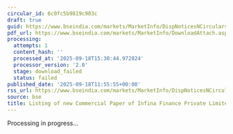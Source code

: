 ```yaml
---
circular_id: 6c0fc5b9819c903c
draft: true
guid: https://www.bseindia.com/markets/MarketInfo/DispNoticesNCirculars.aspx?Noticeid={A12E96AA-D40E-443C-BE98-5432EF51708B}&noticeno=20250918-31&dt=09/18/2025&icount=31&totcount=61&flag=0
pdf_url: https://www.bseindia.com/markets/MarketInfo/DownloadAttach.aspx?id=20250918-31&attachedId=
processing:
  attempts: 1
  content_hash: ''
  processed_at: '2025-09-18T15:30:44.972824'
  processor_version: '2.0'
  stage: download_failed
  status: failed
published_date: '2025-09-18T11:55:55+00:00'
rss_url: https://www.bseindia.com/markets/MarketInfo/DispNoticesNCirculars.aspx?Noticeid={A12E96AA-D40E-443C-BE98-5432EF51708B}&noticeno=20250918-31&dt=09/18/2025&icount=31&totcount=61&flag=0
source: bse
title: Listing of new Commercial Paper of Infina Finance Private Limited
---
```


Processing in progress...